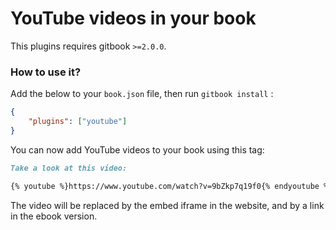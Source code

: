 YouTube videos in your book
==============

This plugins requires gitbook `>=2.0.0`.

### How to use it?

Add the below to your `book.json` file, then run `gitbook install` :

```json
{
    "plugins": ["youtube"]
}
```

You can now add YouTube videos to your book using this tag:

```markdown
Take a look at this video:

{% youtube %}https://www.youtube.com/watch?v=9bZkp7q19f0{% endyoutube %}
```

The video will be replaced by the embed iframe in the website, and by a link in the ebook version.
